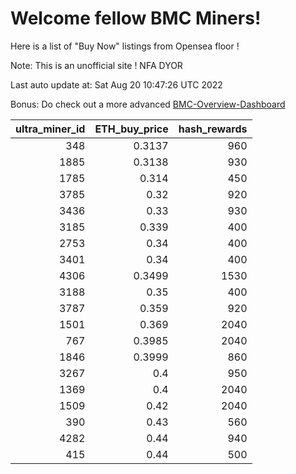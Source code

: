 # Welcome fellow BMC Miners!
Here is a list of "Buy Now" listings from Opensea floor !

Note: This is an unofficial site ! NFA DYOR

Last auto update at: Sat Aug 20 10:47:26 UTC 2022

Bonus: Do check out a more advanced [BMC-Overview-Dashboard](https://dune.com/defifunk/BMC-Overview-Dashboard)


|   ultra_miner_id |   ETH_buy_price |   hash_rewards |
|-----------------:|----------------:|---------------:|
|              348 |          0.3137 |            960 |
|             1885 |          0.3138 |            930 |
|             1785 |          0.314  |            450 |
|             3785 |          0.32   |            920 |
|             3436 |          0.33   |            930 |
|             3185 |          0.339  |            400 |
|             2753 |          0.34   |            400 |
|             3401 |          0.34   |            400 |
|             4306 |          0.3499 |           1530 |
|             3188 |          0.35   |            400 |
|             3787 |          0.359  |            920 |
|             1501 |          0.369  |           2040 |
|              767 |          0.3985 |           2040 |
|             1846 |          0.3999 |            860 |
|             3267 |          0.4    |            950 |
|             1369 |          0.4    |           2040 |
|             1509 |          0.42   |           2040 |
|              390 |          0.43   |            560 |
|             4282 |          0.44   |            940 |
|              415 |          0.44   |            500 |